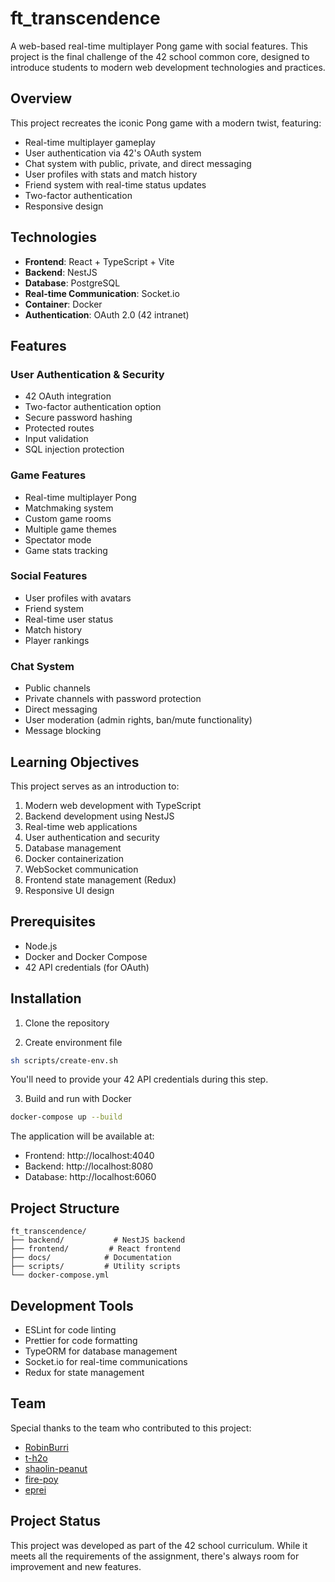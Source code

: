 # ft_transcendence

A web-based real-time multiplayer Pong game with social features. This project is the final challenge of the 42 school common core, designed to introduce students to modern web development technologies and practices.

## Overview

This project recreates the iconic Pong game with a modern twist, featuring:
- Real-time multiplayer gameplay
- User authentication via 42's OAuth system
- Chat system with public, private, and direct messaging
- User profiles with stats and match history
- Friend system with real-time status updates
- Two-factor authentication
- Responsive design

## Technologies

- **Frontend**: React + TypeScript + Vite
- **Backend**: NestJS
- **Database**: PostgreSQL
- **Real-time Communication**: Socket.io
- **Container**: Docker
- **Authentication**: OAuth 2.0 (42 intranet)

## Features

### User Authentication & Security
- 42 OAuth integration
- Two-factor authentication option
- Secure password hashing
- Protected routes
- Input validation
- SQL injection protection

### Game Features
- Real-time multiplayer Pong
- Matchmaking system
- Custom game rooms
- Multiple game themes
- Spectator mode
- Game stats tracking

### Social Features
- User profiles with avatars
- Friend system
- Real-time user status
- Match history
- Player rankings

### Chat System
- Public channels
- Private channels with password protection
- Direct messaging
- User moderation (admin rights, ban/mute functionality)
- Message blocking

## Learning Objectives

This project serves as an introduction to:
1. Modern web development with TypeScript
2. Backend development using NestJS
3. Real-time web applications
4. User authentication and security
5. Database management
6. Docker containerization
7. WebSocket communication
8. Frontend state management (Redux)
9. Responsive UI design

## Prerequisites

- Node.js
- Docker and Docker Compose
- 42 API credentials (for OAuth)

## Installation

1. Clone the repository

2. Create environment file
```bash
sh scripts/create-env.sh
```
You'll need to provide your 42 API credentials during this step.

3. Build and run with Docker
```bash
docker-compose up --build
```

The application will be available at:
- Frontend: http://localhost:4040
- Backend: http://localhost:8080
- Database: http://localhost:6060

## Project Structure

```
ft_transcendence/
├── backend/           # NestJS backend
├── frontend/         # React frontend
├── docs/            # Documentation
├── scripts/         # Utility scripts
└── docker-compose.yml
```

## Development Tools

- ESLint for code linting
- Prettier for code formatting
- TypeORM for database management
- Socket.io for real-time communications
- Redux for state management

## Team

Special thanks to the team who contributed to this project:
- [RobinBurri](https://github.com/RobinBurri)
- [t-h2o](https://github.com/t-h2o)
- [shaolin-peanut](https://github.com/shaolin-peanut)
- [fire-poy](https://github.com/fire-poy)
- [eprei](https://github.com/eprei)

## Project Status

This project was developed as part of the 42 school curriculum. While it meets all the requirements of the assignment, there's always room for improvement and new features.
